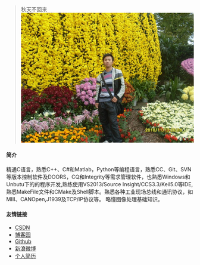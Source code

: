 > 秋天不回来
![](/image/personal.jpg)
#### **简介**
精通C语言，熟悉C++、C#和Matlab，Python等编程语言，熟悉CC、Git、SVN等版本控制软件及DOORS，CQ和Integrity等需求管理软件，也熟悉Windows和Unbutu下的的程序开发,熟练使用VS2013/Source Insight/CCS3.3/Keil5.0等IDE,熟悉MakeFile文件和CMake及Shell脚本。熟悉各种工业现场总线和通讯协议，如MIII、CANOpen,J1939及TCP/IP协议等。 略懂图像处理基础知识。

#### **友情链接**
- <a href="https://blog.csdn.net/wujizhishang" target="_blank">CSDN</a>
- <a href="https://www.cnblogs.com/songweiren/" target="_blank">博客园</a>
- <a href="https://github.com/DarrenSong" target="_blank">Github</a>
- <a href="https://weibo.com/u/2465540232" target="_blank">新浪微博</a>
- <a href="http://songweiren.github.io/SWR_Resume.html" target="_blank">个人简历</a>